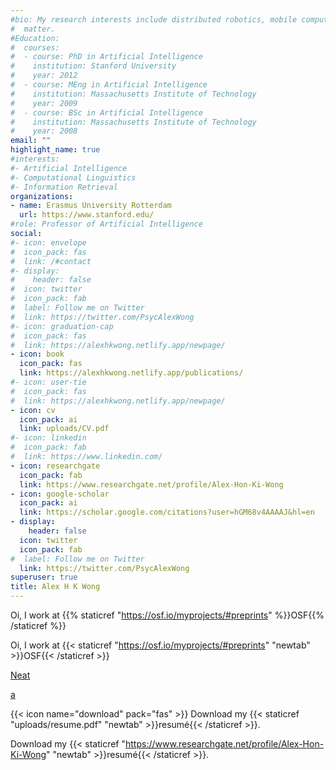 ```yaml
---
#bio: My research interests include distributed robotics, mobile computing and programmable
#  matter.
#Education:
#  courses:
#  - course: PhD in Artificial Intelligence
#    institution: Stanford University
#    year: 2012
#  - course: MEng in Artificial Intelligence
#    institution: Massachusetts Institute of Technology
#    year: 2009
#  - course: BSc in Artificial Intelligence
#    institution: Massachusetts Institute of Technology
#    year: 2008
email: ""
highlight_name: true
#interests:
#- Artificial Intelligence
#- Computational Linguistics
#- Information Retrieval
organizations:
- name: Erasmus University Rotterdam
  url: https://www.stanford.edu/
#role: Professor of Artificial Intelligence
social:
#- icon: envelope
#  icon_pack: fas
#  link: /#contact
#- display:
#    header: false
#  icon: twitter
#  icon_pack: fab
#  label: Follow me on Twitter
#  link: https://twitter.com/PsycAlexWong
#- icon: graduation-cap
#  icon_pack: fas
#  link: https://alexhkwong.netlify.app/newpage/
- icon: book
  icon_pack: fas
  link: https://alexhkwong.netlify.app/publications/
#- icon: user-tie
#  icon_pack: fas
#  link: https://alexhkwong.netlify.app/newpage/  
- icon: cv
  icon_pack: ai
  link: uploads/CV.pdf
#- icon: linkedin
#  icon_pack: fab
#  link: https://www.linkedin.com/
- icon: researchgate
  icon_pack: fab
  link: https://www.researchgate.net/profile/Alex-Hon-Ki-Wong
- icon: google-scholar
  icon_pack: ai
  link: https://scholar.google.com/citations?user=hGM68v4AAAAJ&hl=en
- display:
    header: false
  icon: twitter
  icon_pack: fab
#  label: Follow me on Twitter
  link: https://twitter.com/PsycAlexWong  
superuser: true
title: Alex H K Wong
---
```


Oi, I work at {{% staticref "https://osf.io/myprojects/#preprints" %}}OSF{{% /staticref %}}

Oi, I work at {{< staticref "https://osf.io/myprojects/#preprints" "newtab" >}}OSF{{< /staticref >}}



<a href="https://example.com/blog/neat">Neat</a>

<a href="https://www.example.com">a</a>

{{< icon name="download" pack="fas" >}} Download my {{< staticref "uploads/resume.pdf" "newtab" >}}resumé{{< /staticref >}}.

Download my {{< staticref "https://www.researchgate.net/profile/Alex-Hon-Ki-Wong" "newtab" >}}resumé{{< /staticref >}}.
